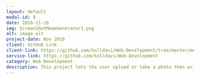```yaml
---
layout: default
modal-id: 9
date: 2016-11-16
img: ScreenShotMemeGenerator1.png
alt: image-alt
project-date: Nov 2016
client: GitHub Link
client-link: https://github.com/kolldavi/Web-Development/tree/master/memeGenerator
service-link: https://github.com/kolldavi/Web-Development
category: Web Development
description: This project lets the user upload or take a photo then write text over to create a meme <a href ="http://www.dkoller.com/Web-Development/memeGenerator/"> Here</a>
---
```


